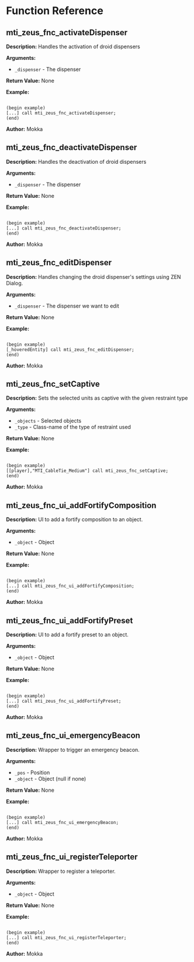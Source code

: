 # Function Reference

## mti_zeus_fnc_activateDispenser

**Description:** Handles the activation of droid dispensers  

**Arguments:**
- `_dispenser` - The dispenser

**Return Value:** None  

**Example:**
```

(begin example)
[...] call mti_zeus_fnc_activateDispenser;
(end)

```

**Author:** Mokka 

## mti_zeus_fnc_deactivateDispenser

**Description:** Handles the deactivation of droid dispensers  

**Arguments:**
- `_dispenser` - The dispenser

**Return Value:** None  

**Example:**
```

(begin example)
[...] call mti_zeus_fnc_deactivateDispenser;
(end)

```

**Author:** Mokka 

## mti_zeus_fnc_editDispenser

**Description:** Handles changing the droid dispenser's settings using ZEN Dialog.  

**Arguments:**
- `_dispenser` - The dispenser we want to edit

**Return Value:** None  

**Example:**
```

(begin example)
[_hoveredEntity] call mti_zeus_fnc_editDispenser;
(end)

```

**Author:** Mokka 

## mti_zeus_fnc_setCaptive

**Description:** Sets the selected units as captive with the given restraint type  

**Arguments:**
- `_objects` - Selected objects
- `_type` - Class-name of the type of restraint used

**Return Value:** None  

**Example:**
```

(begin example)
[[player],"MTI_CableTie_Medium"] call mti_zeus_fnc_setCaptive;
(end)

```

**Author:** Mokka 

## mti_zeus_fnc_ui_addFortifyComposition

**Description:** UI to add a fortify composition to an object.  

**Arguments:**
- `_object` - Object

**Return Value:** None  

**Example:**
```

(begin example)
[...] call mti_zeus_fnc_ui_addFortifyComposition;
(end)

```

**Author:** Mokka 

## mti_zeus_fnc_ui_addFortifyPreset

**Description:** UI to add a fortify preset to an object.  

**Arguments:**
- `_object` - Object

**Return Value:** None  

**Example:**
```

(begin example)
[...] call mti_zeus_fnc_ui_addFortifyPreset;
(end)

```

**Author:** Mokka 

## mti_zeus_fnc_ui_emergencyBeacon

**Description:** Wrapper to trigger an emergency beacon.  

**Arguments:**
- `_pos` - Position
- `_object` - Object (null if none)

**Return Value:** None  

**Example:**
```

(begin example)
[...] call mti_zeus_fnc_ui_emergencyBeacon;
(end)

```

**Author:** Mokka 

## mti_zeus_fnc_ui_registerTeleporter

**Description:** Wrapper to register a teleporter.  

**Arguments:**
- `_object` - Object

**Return Value:** None  

**Example:**
```

(begin example)
[...] call mti_zeus_fnc_ui_registerTeleporter;
(end)

```

**Author:** Mokka 

